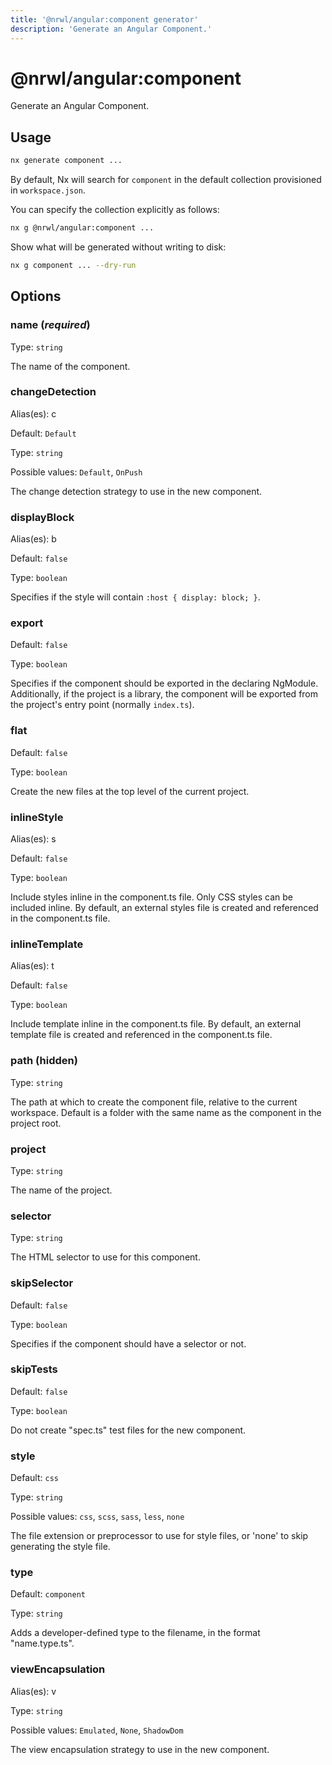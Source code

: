 ```yaml
---
title: '@nrwl/angular:component generator'
description: 'Generate an Angular Component.'
---
```


# @nrwl/angular:component

Generate an Angular Component.

## Usage

```bash
nx generate component ...
```

By default, Nx will search for `component` in the default collection provisioned in `workspace.json`.

You can specify the collection explicitly as follows:

```bash
nx g @nrwl/angular:component ...
```

Show what will be generated without writing to disk:

```bash
nx g component ... --dry-run
```

## Options

### name (_**required**_)

Type: `string`

The name of the component.

### changeDetection

Alias(es): c

Default: `Default`

Type: `string`

Possible values: `Default`, `OnPush`

The change detection strategy to use in the new component.

### displayBlock

Alias(es): b

Default: `false`

Type: `boolean`

Specifies if the style will contain `:host { display: block; }`.

### export

Default: `false`

Type: `boolean`

Specifies if the component should be exported in the declaring NgModule. Additionally, if the project is a library, the component will be exported from the project's entry point (normally `index.ts`).

### flat

Default: `false`

Type: `boolean`

Create the new files at the top level of the current project.

### inlineStyle

Alias(es): s

Default: `false`

Type: `boolean`

Include styles inline in the component.ts file. Only CSS styles can be included inline. By default, an external styles file is created and referenced in the component.ts file.

### inlineTemplate

Alias(es): t

Default: `false`

Type: `boolean`

Include template inline in the component.ts file. By default, an external template file is created and referenced in the component.ts file.

### path (**hidden**)

Type: `string`

The path at which to create the component file, relative to the current workspace. Default is a folder with the same name as the component in the project root.

### project

Type: `string`

The name of the project.

### selector

Type: `string`

The HTML selector to use for this component.

### skipSelector

Default: `false`

Type: `boolean`

Specifies if the component should have a selector or not.

### skipTests

Default: `false`

Type: `boolean`

Do not create "spec.ts" test files for the new component.

### style

Default: `css`

Type: `string`

Possible values: `css`, `scss`, `sass`, `less`, `none`

The file extension or preprocessor to use for style files, or 'none' to skip generating the style file.

### type

Default: `component`

Type: `string`

Adds a developer-defined type to the filename, in the format "name.type.ts".

### viewEncapsulation

Alias(es): v

Type: `string`

Possible values: `Emulated`, `None`, `ShadowDom`

The view encapsulation strategy to use in the new component.
